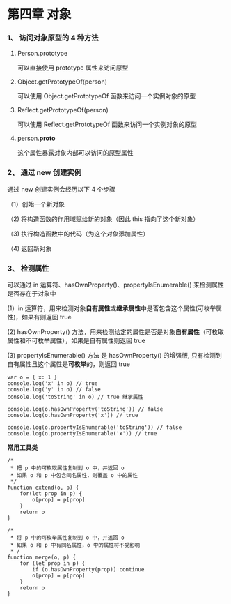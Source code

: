 # 第四章 对象

### 1、 访问对象原型的 4 种方法

1. Person.prototype

	可以直接使用 prototype 属性来访问原型
	
2. Object.getPrototypeOf(person)

	可以使用 Object.getPrototypeOf 函数来访问一个实例对象的原型

3. Reflect.getPrototypeOf(person)

	可以使用 Reflect.getPrototypeOf 函数来访问一个实例对象的原型

4. person.__proto__

	这个属性暴露对象内部可以访问的原型属性
	
	
### 2、 通过 new 创建实例

通过 new 创建实例会经历以下 4 个步骤 

（1）创始一个新对象

（2) 将构造函数的作用域赋给新的对象（因此 this 指向了这个新对象）

（3) 执行构造函数中的代码（为这个对象添加属性）

（4) 返回新对象

### 3、 检测属性

  可以通过 in 运算符、hasOwnProperty()、propertyIsEnumerable() 来检测属性是否存在于对象中

(1）in 运算符，用来检测对象**自有属性**或**继承属性**中是否包含这个属性(可枚举属性)，如果有则返回 true

(2) hasOwnProperty() 方法，用来检测给定的属性是否是对象**自有属性**（可枚取属性和不可枚举属性），如果是自有属性则返回 true

(3) propertyIsEnumerable() 方法 是 hasOwnProperty() 的增强版, 只有检测到自有属性且这个属性是**可枚举**的，则返回 true
	 

```
var o = { x: 1 }
console.log('x' in o) // true
console.log('y' in o) // false
console.log('toString' in o) // true 继承属性

console.log(o.hasOwnProperty('toString')) // false
console.log(o.hasOwnProperty('x')) // true

console.log(o.propertyIsEnumerable('toString')) // false
console.log(o.propertyIsEnumerable('x')) // true
```
**常用工具类**

```
/* 
 * 把 p 中的可枚取属性复制到 o 中，并返回 o
 * 如果 o 和 p 中包含同名属性，则覆盖 o 中的属性
 */
function extend(o, p) {
	for(let prop in p) {
		o[prop] = p[prop]
	}
	return o
}

/*
 * 将 p 中的可枚举属性复制到 o 中，并返回 o
 * 如果 o 和 p 中有同名属性，o 中的属性将不受影响
 * /
function merge(o, p) {
	for (let prop in p) {
		if (o.hasOwnProperty(prop)) continue
		o[prop] = p[prop]
	}
	return o
}
```












